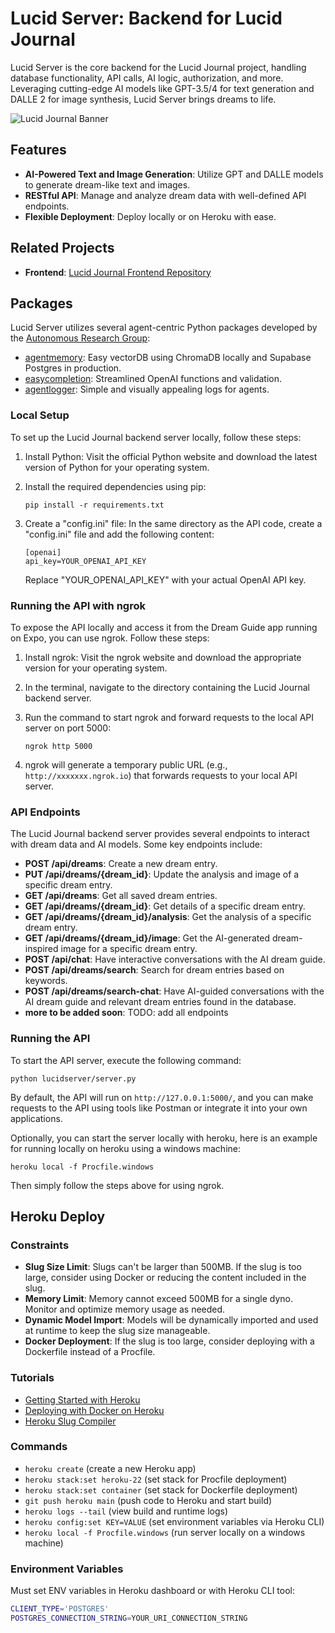 # Lucid Server: Backend for Lucid Journal

Lucid Server is the core backend for the Lucid Journal project, handling database functionality, API calls, AI logic, authorization, and more. Leveraging cutting-edge AI models like GPT-3.5/4 for text generation and DALLE 2 for image synthesis, Lucid Server brings dreams to life.

![Lucid Journal Banner](resources/banner.png)

## Features

- **AI-Powered Text and Image Generation**: Utilize GPT and DALLE models to generate dream-like text and images.
- **RESTful API**: Manage and analyze dream data with well-defined API endpoints.
- **Flexible Deployment**: Deploy locally or on Heroku with ease.

## Related Projects

- **Frontend**: [Lucid Journal Frontend Repository](https://github.com/cp-james-harbeck/LucidJournal)

## Packages

Lucid Server utilizes several agent-centric Python packages developed by the [Autonomous Research Group](https://github.com/AutonomousResearchGroup):

- [agentmemory](https://github.com/AutonomousResearchGroup/agentmemory): Easy vectorDB using ChromaDB locally and Supabase Postgres in production.
- [easycompletion](https://github.com/AutonomousResearchGroup/easycompletion): Streamlined OpenAI functions and validation.
- [agentlogger](https://github.com/AutonomousResearchGroup/agentlogger): Simple and visually appealing logs for agents.

### Local Setup
To set up the Lucid Journal backend server locally, follow these steps:

1. Install Python: Visit the official Python website and download the latest version of Python for your operating system.

2. Install the required dependencies using pip:
   ```
   pip install -r requirements.txt
   ```

3. Create a "config.ini" file: In the same directory as the API code, create a "config.ini" file and add the following content:
   ```
   [openai]
   api_key=YOUR_OPENAI_API_KEY
   ```
   Replace "YOUR_OPENAI_API_KEY" with your actual OpenAI API key.

### Running the API with ngrok
To expose the API locally and access it from the Dream Guide app running on Expo, you can use ngrok. Follow these steps:

1. Install ngrok: Visit the ngrok website and download the appropriate version for your operating system.

2. In the terminal, navigate to the directory containing the Lucid Journal backend server.

3. Run the command to start ngrok and forward requests to the local API server on port 5000:
   ```
   ngrok http 5000
   ```

4. ngrok will generate a temporary public URL (e.g., `http://xxxxxxx.ngrok.io`) that forwards requests to your local API server.

### API Endpoints
The Lucid Journal backend server provides several endpoints to interact with dream data and AI models. Some key endpoints include:

- **POST /api/dreams**: Create a new dream entry.
- **PUT /api/dreams/{dream_id}**: Update the analysis and image of a specific dream entry.
- **GET /api/dreams**: Get all saved dream entries.
- **GET /api/dreams/{dream_id}**: Get details of a specific dream entry.
- **GET /api/dreams/{dream_id}/analysis**: Get the analysis of a specific dream entry.
- **GET /api/dreams/{dream_id}/image**: Get the AI-generated dream-inspired image for a specific dream entry.
- **POST /api/chat**: Have interactive conversations with the AI dream guide.
- **POST /api/dreams/search**: Search for dream entries based on keywords.
- **POST /api/dreams/search-chat**: Have AI-guided conversations with the AI dream guide and relevant dream entries found in the database.
- **more to be added soon**: TODO: add all endpoints

### Running the API
To start the API server, execute the following command:

```
python lucidserver/server.py
```

By default, the API will run on `http://127.0.0.1:5000/`, and you can make requests to the API using tools like Postman or integrate it into your own applications.

Optionally, you can start the server locally with heroku, here is an example for running locally on heroku using a windows machine:

```
heroku local -f Procfile.windows
```
Then simply follow the steps above for using ngrok.

## Heroku Deploy

### Constraints
- **Slug Size Limit**: Slugs can't be larger than 500MB. If the slug is too large, consider using Docker or reducing the content included in the slug.
- **Memory Limit**: Memory cannot exceed 500MB for a single dyno. Monitor and optimize memory usage as needed.
- **Dynamic Model Import**: Models will be dynamically imported and used at runtime to keep the slug size manageable.
- **Docker Deployment**: If the slug is too large, consider deploying with a Dockerfile instead of a Procfile.

### Tutorials
- [Getting Started with Heroku](https://devcenter.heroku.com/articles/getting-started-with-python)
- [Deploying with Docker on Heroku](https://devcenter.heroku.com/categories/deploying-with-docker)
- [Heroku Slug Compiler](https://devcenter.heroku.com/articles/slug-compiler)

### Commands
- `heroku create` (create a new Heroku app)
- `heroku stack:set heroku-22` (set stack for Procfile deployment)
- `heroku stack:set container` (set stack for Dockerfile deployment)
- `git push heroku main` (push code to Heroku and start build)
- `heroku logs --tail` (view build and runtime logs)
- `heroku config:set KEY=VALUE` (set environment variables via Heroku CLI)
- `heroku local -f Procfile.windows` (run server locally on a windows machine)

### Environment Variables
Must set ENV variables in Heroku dashboard or with Heroku CLI tool:

```bash
CLIENT_TYPE='POSTGRES'
POSTGRES_CONNECTION_STRING=YOUR_URI_CONNECTION_STRING
```